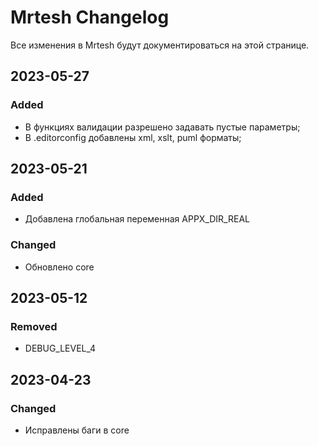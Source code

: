 # Mrtesh Changelog

Все изменения в Mrtesh будут документироваться на этой странице.

## 2023-05-27
### Added
- В функциях валидации разрешено задавать пустые параметры;
- В .editorconfig добавлены xml, xslt, puml форматы;

## 2023-05-21
### Added
- Добавлена глобальная переменная APPX_DIR_REAL

### Changed
- Обновлено core

## 2023-05-12
### Removed
- DEBUG_LEVEL_4

## 2023-04-23
### Changed
- Исправлены баги в core
